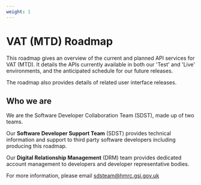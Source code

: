 ```yaml
---
weight: 1
---
```


# VAT (MTD) Roadmap

This roadmap gives an overview of the current and planned API services for VAT (MTD). It details the APIs currently available in both our 'Test' and 'Live' environments, and the anticipated schedule for our future releases.

The roadmap also provides details of related user interface releases.

## Who we are

We are the Software Developer Collaboration Team (SDST), made up of two teams.

Our **Software Developer Support Team** (SDST) provides technical information and support to third party software developers including producing this roadmap.

Our **Digital Relationship Management** (DRM) team provides dedicated account management to developers and developer representative bodies.

For more information, please email <a href="mailto:sdsteam@hmrc.gsi.gov.uk?Subject=Roadmap%20enquiry">sdsteam@hmrc.gsi.gov.uk</a>
